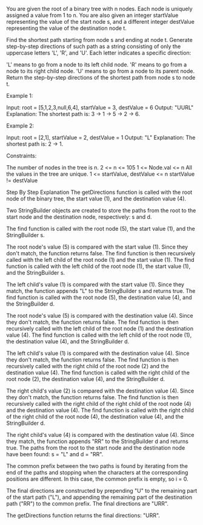 You are given the root of a binary tree with n nodes. Each node is uniquely assigned a value from 1 to n. You are also given an integer startValue representing the value of the start node s, and a different integer destValue representing the value of the destination node t.

Find the shortest path starting from node s and ending at node t. Generate step-by-step directions of such path as a string consisting of only the uppercase letters 'L', 'R', and 'U'. Each letter indicates a specific direction:

'L' means to go from a node to its left child node.
'R' means to go from a node to its right child node.
'U' means to go from a node to its parent node.
Return the step-by-step directions of the shortest path from node s to node t.

 
Example 1:

Input: root = [5,1,2,3,null,6,4], startValue = 3, destValue = 6
Output: "UURL"
Explanation: The shortest path is: 3 → 1 → 5 → 2 → 6.

Example 2:

Input: root = [2,1], startValue = 2, destValue = 1
Output: "L"
Explanation: The shortest path is: 2 → 1.
 

Constraints:

The number of nodes in the tree is n.
2 <= n <= 105
1 <= Node.val <= n
All the values in the tree are unique.
1 <= startValue, destValue <= n
startValue != destValue



Step By Step Explanation
The getDirections function is called with the root node of the binary tree, the start value (1), and the destination value (4).

Two StringBuilder objects are created to store the paths from the root to the start node and the destination node, respectively: s and d.

The find function is called with the root node (5), the start value (1), and the StringBuilder s.

The root node's value (5) is compared with the start value (1). Since they don't match, the function returns false.
The find function is then recursively called with the left child of the root node (1) and the start value (1).
The find function is called with the left child of the root node (1), the start value (1), and the StringBuilder s.

The left child's value (1) is compared with the start value (1). Since they match, the function appends "L" to the StringBuilder s and returns true.
The find function is called with the root node (5), the destination value (4), and the StringBuilder d.

The root node's value (5) is compared with the destination value (4). Since they don't match, the function returns false.
The find function is then recursively called with the left child of the root node (1) and the destination value (4).
The find function is called with the left child of the root node (1), the destination value (4), and the StringBuilder d.

The left child's value (1) is compared with the destination value (4). Since they don't match, the function returns false.
The find function is then recursively called with the right child of the root node (2) and the destination value (4).
The find function is called with the right child of the root node (2), the destination value (4), and the StringBuilder d.

The right child's value (2) is compared with the destination value (4). Since they don't match, the function returns false.
The find function is then recursively called with the right child of the right child of the root node (4) and the destination value (4).
The find function is called with the right child of the right child of the root node (4), the destination value (4), and the StringBuilder d.

The right child's value (4) is compared with the destination value (4). Since they match, the function appends "RR" to the StringBuilder d and returns true.
The paths from the root to the start node and the destination node have been found: s = "L" and d = "RR".

The common prefix between the two paths is found by iterating from the end of the paths and stopping when the characters at the corresponding positions are different. In this case, the common prefix is empty, so i = 0.

The final directions are constructed by prepending "U" to the remaining part of the start path ("L"), and appending the remaining part of the destination path ("RR") to the common prefix. The final directions are "URR".

The getDirections function returns the final directions: "URR".